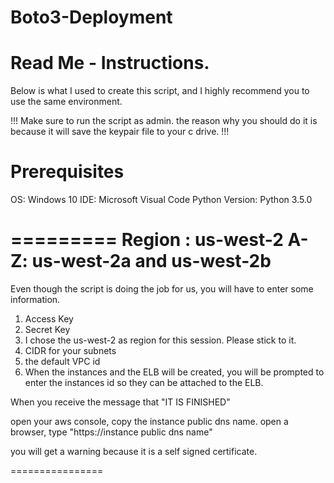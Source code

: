 # Boto3-Deployment
Read Me - Instructions.
======================
Below is what I used to create this script, and I highly recommend you to use the same environment.

!!! Make sure to run the script as admin. the reason why you should do it is because it will save the keypair file to your c drive. !!!

Prerequisites
==============
OS: Windows 10
IDE: Microsoft Visual Code
Python Version: Python 3.5.0

=========
Region : us-west-2
A-Z: us-west-2a and us-west-2b
=========

Even though the script is doing the job for us, you will have to enter some information.

1. Access Key
2. Secret Key
3. I chose the us-west-2 as region for this session. Please stick to it. 
4. CIDR for your subnets
5. the default VPC id
6. When the instances and the ELB will be created, you will be prompted to enter the instances id so they can be attached to the ELB. 

When you receive the message that "IT IS FINISHED"

open your aws console, copy the instance public dns name.
open a browser, type "https://instance public dns name"

you will get a warning because it is a self signed certificate. 

================
